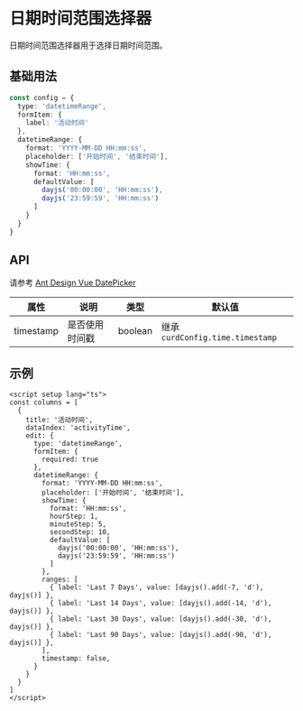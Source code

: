 # 日期时间范围选择器

日期时间范围选择器用于选择日期时间范围。

## 基础用法

```ts
const config = {
  type: 'datetimeRange',
  formItem: {
    label: '活动时间'
  },
  datetimeRange: {
    format: 'YYYY-MM-DD HH:mm:ss',
    placeholder: ['开始时间', '结束时间'],
    showTime: {
      format: 'HH:mm:ss',
      defaultValue: [
        dayjs('00:00:00', 'HH:mm:ss'),
        dayjs('23:59:59', 'HH:mm:ss')
      ]
    }
  }
}
```

## API

请参考 [Ant Design Vue DatePicker](https://www.antdv.com/components/date-picker-cn#api)

| 属性 | 说明 | 类型 | 默认值 |
| --- | --- | --- | --- |
| timestamp | 是否使用时间戳 | boolean | 继承 `curdConfig.time.timestamp` |

## 示例

```vue
<script setup lang="ts">
const columns = [
  {
    title: '活动时间',
    dataIndex: 'activityTime',
    edit: {
      type: 'datetimeRange',
      formItem: {
        required: true
      },
      datetimeRange: {
        format: 'YYYY-MM-DD HH:mm:ss',
        placeholder: ['开始时间', '结束时间'],
        showTime: {
          format: 'HH:mm:ss',
          hourStep: 1,
          minuteStep: 5,
          secondStep: 10,
          defaultValue: [
            dayjs('00:00:00', 'HH:mm:ss'),
            dayjs('23:59:59', 'HH:mm:ss')
          ]
        },
        ranges: [
          { label: 'Last 7 Days', value: [dayjs().add(-7, 'd'), dayjs()] },
          { label: 'Last 14 Days', value: [dayjs().add(-14, 'd'), dayjs()] },
          { label: 'Last 30 Days', value: [dayjs().add(-30, 'd'), dayjs()] },
          { label: 'Last 90 Days', value: [dayjs().add(-90, 'd'), dayjs()] },
        ],
        timestamp: false,
      }
    }
  }
]
</script>
